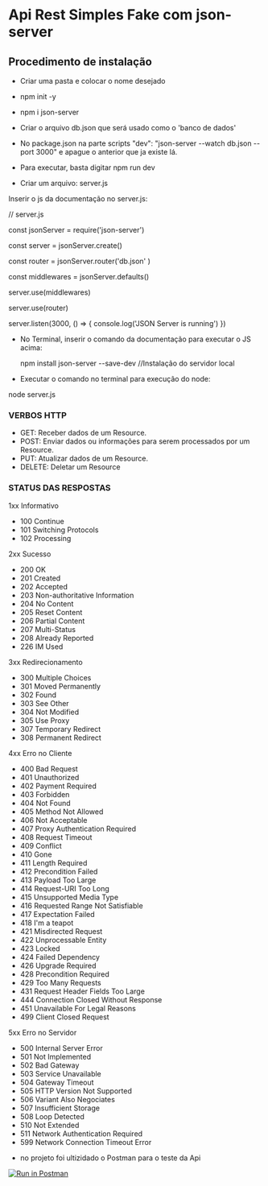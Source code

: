 
# Api Rest Simples Fake com json-server

## Procedimento de instalação

* Criar uma pasta e colocar o nome desejado
* npm init -y
* npm i json-server

* Criar o arquivo db.json que será usado como o 'banco de dados'

* No package.json na parte scripts "dev": "json-server --watch db.json --port 3000" e apague o anterior que ja existe lá.

* Para executar, basta digitar npm run dev 

* Criar um arquivo: server.js

 Inserir o js da documentação no server.js:

// server.js

const jsonServer = require('json-server')

const server = jsonServer.create()


const router = jsonServer.router('db.json'
)

const middlewares = jsonServer.defaults()


server.use(middlewares)


server.use(router)

server.listen(3000, () => {
  console.log('JSON Server is running')
})

* No Terminal, inserir o comando da documentação para executar o JS acima:

  npm install json-server --save-dev        //Instalação do servidor local


 * Executar o comando no terminal  para execução do node:

 node server.js


### VERBOS HTTP

- GET: Receber dados de um Resource.
- POST: Enviar dados ou informações para serem processados por um Resource.
- PUT: Atualizar dados de um Resource.
- DELETE: Deletar um Resource

### STATUS DAS RESPOSTAS


1xx Informativo

   - 100 Continue
   - 101 Switching Protocols
   - 102 Processing

2xx Sucesso

   - 200 OK
   - 201 Created
   - 202 Accepted
   - 203 Non-authoritative Information
   - 204 No Content
   - 205 Reset Content
   - 206 Partial Content
   - 207 Multi-Status
   - 208 Already Reported
   - 226 IM Used

3xx Redirecionamento

   - 300 Multiple Choices
   - 301 Moved Permanently
   - 302 Found
   - 303 See Other
   - 304 Not Modified
   - 305 Use Proxy
   - 307 Temporary Redirect
   - 308 Permanent Redirect

4xx Erro no Cliente

   - 400 Bad Request
   - 401 Unauthorized
   - 402 Payment Required
   - 403 Forbidden
   - 404 Not Found
   - 405 Method Not Allowed
   - 406 Not Acceptable
   - 407 Proxy Authentication Required
   - 408 Request Timeout
   - 409 Conflict
   - 410 Gone
   - 411 Length Required
   - 412 Precondition Failed
   - 413 Payload Too Large
   - 414 Request-URI Too Long
   - 415 Unsupported Media Type
   - 416 Requested Range Not Satisfiable
   - 417 Expectation Failed
   - 418 I'm a teapot
   - 421 Misdirected Request
   - 422 Unprocessable Entity
   - 423 Locked
   - 424 Failed Dependency
   - 426 Upgrade Required
   - 428 Precondition Required
   - 429 Too Many Requests
   - 431 Request Header Fields Too Large
   - 444 Connection Closed Without Response
  -  451 Unavailable For Legal Reasons
  - 499 Client Closed Request

5xx Erro no Servidor

   - 500 Internal Server Error
   - 501 Not Implemented
   - 502 Bad Gateway
   - 503 Service Unavailable
   - 504 Gateway Timeout
   - 505 HTTP Version Not Supported
   - 506 Variant Also Negociates
   - 507 Insufficient Storage
   - 508 Loop Detected
   - 510 Not Extended
   - 511 Network Authentication Required
   - 599 Network Connection Timeout Error
   
   * no projeto foi ultizidado o Postman para o teste da Api
   
   
   [![Run in Postman](https://run.pstmn.io/button.svg)](https://app.getpostman.com/run-collection/24581722-39fd6a49-72f5-4b3b-87e5-3a1e06424c7f?action=collection%2Ffork&collection-url=entityId%3D24581722-39fd6a49-72f5-4b3b-87e5-3a1e06424c7f%26entityType%3Dcollection%26workspaceId%3Dd3a8a28d-f7dd-4f5d-8393-7f0b8a995168)
